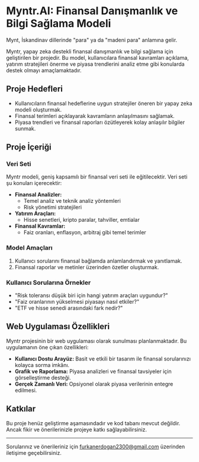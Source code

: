 # Myntr.AI: Finansal Danışmanlık ve Bilgi Sağlama Modeli
Mynt, İskandinav dillerinde "para" ya da "madeni para" anlamına gelir.

Myntr, yapay zeka destekli finansal danışmanlık ve bilgi sağlama için geliştirilen bir projedir. Bu model, kullanıcılara finansal kavramları açıklama, yatırım stratejileri önerme ve piyasa trendlerini analiz etme gibi konularda destek olmayı amaçlamaktadır.

## Proje Hedefleri
- Kullanıcıların finansal hedeflerine uygun stratejiler öneren bir yapay zeka modeli oluşturmak.
- Finansal terimleri açıklayarak kavramların anlaşılmasını sağlamak.
- Piyasa trendleri ve finansal raporları özütleyerek kolay anlaşılır bilgiler sunmak.

## Proje İçeriği

### Veri Seti
Myntr modeli, geniş kapsamılı bir finansal veri seti ile eğitilecektir. Veri seti şu konuları içerecektir:
- **Finansal Analizler:**
  - Temel analiz ve teknik analiz yöntemleri
  - Risk yönetimi stratejileri
- **Yatırım Araçları:**
  - Hisse senetleri, kripto paralar, tahviller, emtialar
- **Finansal Kavramlar:**
  - Faiz oranları, enflasyon, arbitraj gibi temel terimler

### Model Amaçları
1. Kullanıcı sorularını finansal bağlamda anlamlandırmak ve yanıtlamak.
2. Finansal raporlar ve metinler üzerinden özetler oluşturmak.

### Kullanıcı Sorularına Örnekler
- "Risk toleransı düşük biri için hangi yatırım araçları uygundur?"
- "Faiz oranlarının yükselmesi piyasayı nasıl etkiler?"
- "ETF ve hisse senedi arasındaki fark nedir?"

## Web Uygulaması Özellikleri
Myntr projesinin bir web uygulaması olarak sunulması planlanmaktadır. Bu uygulamanın öne çıkan özellikleri:
- **Kullanıcı Dostu Arayüz:** Basit ve etkili bir tasarım ile finansal sorularınızı kolayca sorma imkânı.
- **Grafik ve Raporlama:** Piyasa analizleri ve finansal tavsiyeler için görselleştirme desteği.
- **Gerçek Zamanlı Veri:** Opsiyonel olarak piyasa verilerinin entegre edilmesi.

## Katkılar
Bu proje henüz geliştirme aşamasındadır ve kod tabanı mevcut değildir. Ancak fikir ve önerilerinizle projeye katkı sağlayabilirsiniz.

---
Sorularınız ve önerileriniz için furkanerdogan2300@gmail.com üzerinden iletişime geçebilirsiniz.

